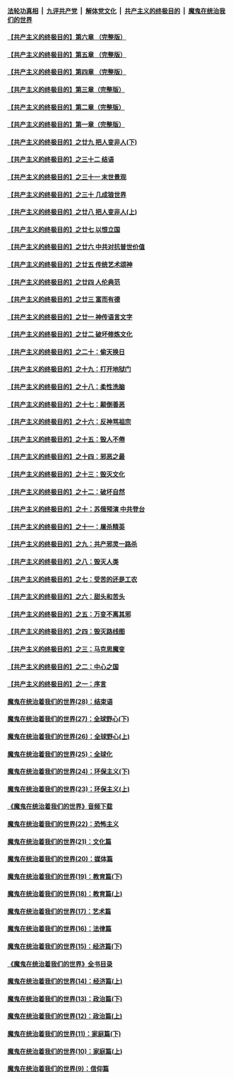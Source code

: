 ####  [法轮功真相](../../../../basic/blob/master/README.md?t=05280201) &nbsp;|&nbsp; [九评共产党](../../../../9ping.md/blob/master/README.md?t=05280201) &nbsp;|&nbsp; [解体党文化](../../../../jtdwh.md/blob/master/README.md?t=05280201)  &nbsp;|&nbsp; [共产主义的终极目的](../../../../gczydzjmd.md/blob/master/README.md?t=05280201) &nbsp;|&nbsp; [魔鬼在统治我们的世界](../../../../mgztzwmdsj.md/blob/master/README.md?t=05280201) 

#### [【共产主义的终极目的】第六章 （完整版）](../pages/nsc422/n11428913.md?t=05280201) 

#### [【共产主义的终极目的】第五章 （完整版）](../pages/nsc422/n11428912.md?t=05280201) 

#### [【共产主义的终极目的】第四章 （完整版）](../pages/nsc422/n11428907.md?t=05280201) 

#### [【共产主义的终极目的】第三章（完整版）](../pages/nsc422/n11428848.md?t=05280201) 

#### [【共产主义的终极目的】第二章（完整版）](../pages/nsc422/n11428831.md?t=05280201) 

#### [【共产主义的终极目的】第一章（完整版）](../pages/nsc422/n11417651.md?t=05280201) 

#### [【共产主义的终极目的】之廿九 把人变非人(下)](../pages/nsc422/n11344140.md?t=05280201) 

#### [【共产主义的终极目的】之三十二 结语](../pages/nsc422/n11360535.md?t=05280201) 

#### [【共产主义的终极目的】之三十一 末世景观](../pages/nsc422/n11351129.md?t=05280201) 

#### [【共产主义的终极目的】之三十 几成狼世界](../pages/nsc422/n11348280.md?t=05280201) 

#### [【共产主义的终极目的】之廿八 把人变非人(上)](../pages/nsc422/n11340492.md?t=05280201) 

#### [【共产主义的终极目的】之廿七 以恨立国](../pages/nsc422/n11336944.md?t=05280201) 

#### [【共产主义的终极目的】之廿六 中共对抗普世价值](../pages/nsc422/n11324785.md?t=05280201) 

#### [【共产主义的终极目的】之廿五 传统艺术颂神](../pages/nsc422/n11296396.md?t=05280201) 

#### [【共产主义的终极目的】之廿四 人伦典范](../pages/nsc422/n11296397.md?t=05280201) 

#### [【共产主义的终极目的】之廿三 富而有德](../pages/nsc422/n11283598.md?t=05280201) 

#### [【共产主义的终极目的】之廿一 神传语言文字](../pages/nsc422/n11263265.md?t=05280201) 

#### [【共产主义的终极目的】之廿二 破坏修炼文化](../pages/nsc422/n11245728.md?t=05280201) 

#### [【共产主义的终极目的】之二十：偷天换日](../pages/nsc422/n11238846.md?t=05280201) 

#### [【共产主义的终极目的】之十九：打开地狱门](../pages/nsc422/n11206376.md?t=05280201) 

#### [【共产主义的终极目的】之十八：柔性洗脑](../pages/nsc422/n11199994.md?t=05280201) 

#### [【共产主义的终极目的】之十七：颠倒善恶](../pages/nsc422/n11179782.md?t=05280201) 

#### [【共产主义的终极目的】之十六：反神骂祖宗](../pages/nsc422/n11166798.md?t=05280201) 

#### [【共产主义的终极目的】之十五：毁人不倦](../pages/nsc422/n11166792.md?t=05280201) 

#### [【共产主义的终极目的】之十四：邪恶之最](../pages/nsc422/n11150249.md?t=05280201) 

#### [【共产主义的终极目的】之十三：毁灭文化](../pages/nsc422/n11135227.md?t=05280201) 

#### [【共产主义的终极目的】之十二：破坏自然](../pages/nsc422/n11135214.md?t=05280201) 

#### [【共产主义的终极目的】之十：苏俄预演 中共登台](../pages/nsc422/n11118424.md?t=05280201) 

#### [【共产主义的终极目的】之十一：屠杀精英](../pages/nsc422/n11118442.md?t=05280201) 

#### [【共产主义的终极目的】之九：共产邪灵一路杀](../pages/nsc422/n11114139.md?t=05280201) 

#### [【共产主义的终极目的】之八：毁灭人类](../pages/nsc422/n11108503.md?t=05280201) 

#### [【共产主义的终极目的】之七：受苦的还是工农](../pages/nsc422/n11101809.md?t=05280201) 

#### [【共产主义的终极目的】之六：甜头和苦头](../pages/nsc422/n11096971.md?t=05280201) 

#### [【共产主义的终极目的】之五：万变不离其邪](../pages/nsc422/n11091285.md?t=05280201) 

#### [【共产主义的终极目的】之四：毁灭路线图](../pages/nsc422/n11086284.md?t=05280201) 

#### [【共产主义的终极目的】之三：马克思魔变](../pages/nsc422/n11061941.md?t=05280201) 

#### [【共产主义的终极目的】之二：中心之国](../pages/nsc422/n11047728.md?t=05280201) 

#### [【共产主义的终极目的】之一：序言](../pages/nsc422/n11086077.md?t=05280201) 

#### [魔鬼在统治着我们的世界(28)：结束语](../pages/nsc422/n10936246.md?t=05280201) 

#### [魔鬼在统治着我们的世界(27)：全球野心(下)](../pages/nsc422/n10928319.md?t=05280201) 

#### [魔鬼在统治着我们的世界(26)：全球野心(上)](../pages/nsc422/n10900318.md?t=05280201) 

#### [魔鬼在统治着我们的世界(25)：全球化](../pages/nsc422/n10788205.md?t=05280201) 

#### [魔鬼在统治着我们的世界(24)：环保主义(下)](../pages/nsc422/n10695307.md?t=05280201) 

#### [魔鬼在统治着我们的世界(23)：环保主义(上)](../pages/nsc422/n10688613.md?t=05280201) 

#### [《魔鬼在统治着我们的世界》音频下载](../pages/nsc422/n10635553.md?t=05280201) 

#### [魔鬼在统治着我们的世界(22)：恐怖主义](../pages/nsc422/n10614727.md?t=05280201) 

#### [魔鬼在统治着我们的世界(21)：文化篇](../pages/nsc422/n10597706.md?t=05280201) 

#### [魔鬼在统治着我们的世界(20)：媒体篇](../pages/nsc422/n10586579.md?t=05280201) 

#### [魔鬼在统治着我们的世界(19)：教育篇(下)](../pages/nsc422/n10564808.md?t=05280201) 

#### [魔鬼在统治着我们的世界(18)：教育篇(上)](../pages/nsc422/n10526970.md?t=05280201) 

#### [魔鬼在统治着我们的世界(17)：艺术篇](../pages/nsc422/n10499093.md?t=05280201) 

#### [魔鬼在统治着我们的世界(16)：法律篇](../pages/nsc422/n10485969.md?t=05280201) 

#### [魔鬼在统治着我们的世界(15)：经济篇(下)](../pages/nsc422/n10469975.md?t=05280201) 

#### [《魔鬼在统治着我们的世界》全书目录](../pages/nsc422/n10464261.md?t=05280201) 

#### [魔鬼在统治着我们的世界(14)：经济篇(上)](../pages/nsc422/n10457370.md?t=05280201) 

#### [魔鬼在统治着我们的世界(13)：政治篇(下)](../pages/nsc422/n10448270.md?t=05280201) 

#### [魔鬼在统治着我们的世界(12)：政治篇(上)](../pages/nsc422/n10444576.md?t=05280201) 

#### [魔鬼在统治着我们的世界(11)：家庭篇(下)](../pages/nsc422/n10440961.md?t=05280201) 

#### [魔鬼在统治着我们的世界(10)：家庭篇(上)](../pages/nsc422/n10435448.md?t=05280201) 

#### [魔鬼在统治着我们的世界(9)：信仰篇](../pages/nsc422/n10432159.md?t=05280201) 

